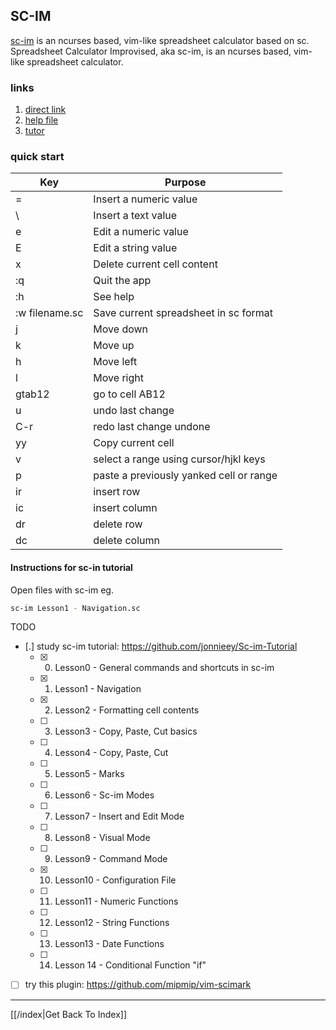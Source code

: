 ## SC-IM

[sc-im](https://github.com/andmarti1424/sc-im) is an ncurses based, vim-like spreadsheet calculator based on sc.
Spreadsheet Calculator Improvised, aka sc-im, is an ncurses based, vim-like spreadsheet calculator.

### links

1. [direct link](https://github.com/andmarti1424/sc-im)
2. [help file](https://raw.githubusercontent.com/andmarti1424/sc-im/freeze/src/doc)
3. [tutor](https://github.com/jonnieey/Sc-im-Tutorial/blob/master/Lesson1_Navigation.sc)

### quick start

|        Key       |                 Purpose                 |
|------------------|-----------------------------------------|
|         =        | Insert a numeric value                  |
|         \        | Insert a text value                     |
|         e        | Edit a numeric value                    |
|         E        | Edit a string value                     |
|         x        | Delete current cell content             |
|        :q        | Quit the app                            |
|        :h        | See help                                |
|  :w filename.sc  | Save current spreadsheet in sc format   |
|         j        | Move down                               |
|         k        | Move up                                 |
|         h        | Move left                               |
|         l        | Move right                              |
|      gtab12      | go to cell AB12                         |
|         u        | undo last change                        |
|        C-r       | redo last change undone                 |
|        yy        | Copy current cell                       |
|         v        | select a range using cursor/hjkl keys   |
|         p        | paste a previously yanked cell or range |
|        ir        | insert row                              |
|        ic        | insert column                           |
|        dr        | delete row                              |
|        dc        | delete column                           |

#### Instructions for sc-in tutorial

Open files with sc-im eg.
```sh
sc-im Lesson1 - Navigation.sc
```

TODO
- [.] study sc-im tutorial: https://github.com/jonnieey/Sc-im-Tutorial
  - [X] 0. Lesson0 - General commands and shortcuts in sc-im
  - [X] 1. Lesson1 - Navigation
  - [X] 2. Lesson2 - Formatting cell contents
  - [ ] 3. Lesson3 - Copy, Paste, Cut basics
  - [ ] 4. Lesson4 - Copy, Paste, Cut
  - [ ] 5. Lesson5 - Marks
  - [ ] 6. Lesson6 - Sc-im Modes
  - [ ] 7. Lesson7 - Insert and Edit Mode
  - [ ] 8. Lesson8 - Visual Mode
  - [ ] 9. Lesson9 - Command Mode
  - [X] 10. Lesson10 - Configuration File
  - [ ] 11. Lesson11 - Numeric Functions
  - [ ] 12. Lesson12 - String Functions
  - [ ] 13. Lesson13 - Date Functions
  - [ ] 14. Lesson 14 - Conditional Function "if"
- [ ] try this plugin: https://github.com/mipmip/vim-scimark

---

[[/index|Get Back To Index]]
